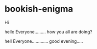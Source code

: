 # bookish-enigma
Hi

hello
Everyone.........
how you all are doing?

hell
Everyone.............
good evening.....

